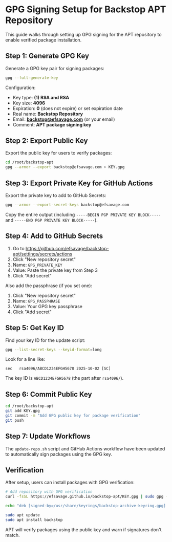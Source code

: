 # GPG Signing Setup for Backstop APT Repository

This guide walks through setting up GPG signing for the APT repository to enable verified package installation.

## Step 1: Generate GPG Key

Generate a GPG key pair for signing packages:

```bash
gpg --full-generate-key
```

Configuration:
- Key type: **(1) RSA and RSA**
- Key size: **4096**
- Expiration: **0** (does not expire) or set expiration date
- Real name: **Backstop Repository**
- Email: **backstop@efsavage.com** (or your email)
- Comment: **APT package signing key**

## Step 2: Export Public Key

Export the public key for users to verify packages:

```bash
cd /root/backstop-apt
gpg --armor --export backstop@efsavage.com > KEY.gpg
```

## Step 3: Export Private Key for GitHub Actions

Export the private key to add to GitHub Secrets:

```bash
gpg --armor --export-secret-keys backstop@efsavage.com
```

Copy the entire output (including `-----BEGIN PGP PRIVATE KEY BLOCK-----` and `-----END PGP PRIVATE KEY BLOCK-----`).

## Step 4: Add to GitHub Secrets

1. Go to https://github.com/efsavage/backstop-apt/settings/secrets/actions
2. Click "New repository secret"
3. Name: `GPG_PRIVATE_KEY`
4. Value: Paste the private key from Step 3
5. Click "Add secret"

Also add the passphrase (if you set one):
1. Click "New repository secret"
2. Name: `GPG_PASSPHRASE`
3. Value: Your GPG key passphrase
4. Click "Add secret"

## Step 5: Get Key ID

Find your key ID for the update script:

```bash
gpg --list-secret-keys --keyid-format=long
```

Look for a line like:
```
sec   rsa4096/ABCD1234EFGH5678 2025-10-02 [SC]
```

The key ID is `ABCD1234EFGH5678` (the part after `rsa4096/`).

## Step 6: Commit Public Key

```bash
cd /root/backstop-apt
git add KEY.gpg
git commit -m "Add GPG public key for package verification"
git push
```

## Step 7: Update Workflows

The `update-repo.sh` script and GitHub Actions workflow have been updated to automatically sign packages using the GPG key.

## Verification

After setup, users can install packages with GPG verification:

```bash
# Add repository with GPG verification
curl -fsSL https://efsavage.github.io/backstop-apt/KEY.gpg | sudo gpg --dearmor -o /usr/share/keyrings/backstop-archive-keyring.gpg

echo "deb [signed-by=/usr/share/keyrings/backstop-archive-keyring.gpg] https://efsavage.github.io/backstop-apt stable main" | sudo tee /etc/apt/sources.list.d/backstop.list

sudo apt update
sudo apt install backstop
```

APT will verify packages using the public key and warn if signatures don't match.
